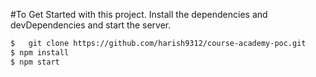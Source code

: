 #To Get Started with this project.
Install the dependencies and devDependencies and start the server.

```sh
$   git clone https://github.com/harish9312/course-academy-poc.git
$ npm install
$ npm start
```